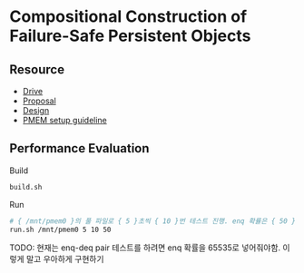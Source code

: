 # Compositional Construction of Failure-Safe Persistent Objects

## Resource

- [Drive](https://drive.google.com/drive/u/1/folders/1DHXS67QvUaZGUWluOwqcFV-V7wh5YkBb)
- [Proposal](https://docs.google.com/document/d/1lEQc1tiZ5nVnXoYXy262q7kIYw_sRTN4NNbPMGMItO4/edit?usp=sharing)
- [Design](https://docs.google.com/document/d/147tqRFIaAN1PeYG6KBrdjk5esPZ0dtY-R9yzQVYxCXc/edit?usp=sharing)
- [PMEM setup guideline](./document/pmem_setup.md)

## Performance Evaluation
Build
```bash
build.sh
```

Run
```bash
# { /mnt/pmem0 }의 풀 파일로 { 5 }초씩 { 10 }번 테스트 진행. enq 확률은 { 50 }%
run.sh /mnt/pmem0 5 10 50
```
TODO: 현재는 enq-deq pair 테스트를 하려면 enq 확률을 65535로 넣어줘야함. 이렇게 말고 우아하게 구현하기